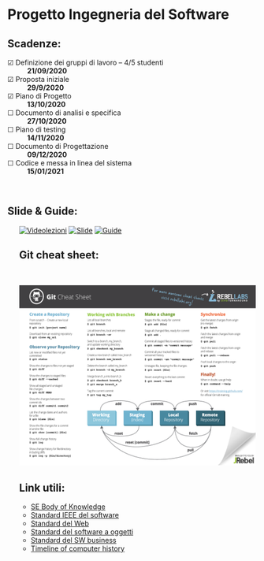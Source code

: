 # Progetto Ingegneria del Software

## Scadenze:

<dl>
☑ Definizione dei gruppi di lavoro – 4/5 studenti<dd><b>21/09/2020</b></dd>
☑ Proposta iniziale <dd><b>29/9/2020</b></dd>
☑ Piano di Progetto <dd><b>13/10/2020</b></dd>
☐ Documento di analisi e specifica <dd><b>27/10/2020</b></dd>
☐ Piano di testing <dd><b>14/11/2020</b></dd>
☐ Documento di Progettazione <dd><b>09/12/2020</b></dd>
☐ Codice e messa in linea del sistema <dd><b>15/01/2021</b></dd>
</dl><br>

## Slide & Guide:

<p align="center"><ul>
<a href="https://mega.nz/folder/Fw4UjQoJ#vIPAzR62ZmIhAVqNTMaFLQ"><img src="https://img.shields.io/badge/Mega.nz-Videolezioni-blue" alt="Videolezioni" /></a>
<a href="https://mega.nz/folder/pxwTQb7C#LnD7CLYjHpJMx6BlE-PM6g"><img src="https://img.shields.io/badge/Mega.nz-Slide-yellow" alt="Slide" /></a>
<a href="https://mega.nz/folder/psxlhD6R#7hXj2KnbTN2CBDxGkusJHQ"><img src="https://img.shields.io/badge/Mega.nz-Guide-yellowgreen" alt="Guide" /></a>
</p>

## Git cheat sheet:

<br>
<p align="center"><img src="README-files/git-cheat-sheet.png"></p>

## Link utili:

<ul>
<li><a href="https://www.swebok.org/">SE Body of Knowledge</a></li>
<li><a href="https://standards.ieee.org/">Standard IEEE del software</a></li>
<li><a href="https://www.w3c.org/">Standard del Web</a></li>
<li><a href="https://www.omg.org/">Standard del software a oggetti</a></li>
<li><a href="https://www.oasis-open.org/">Standard del SW business</a></li>
<li><a href="https://www.computerhistory.org/timeline/">Timeline of computer history</a></li>
